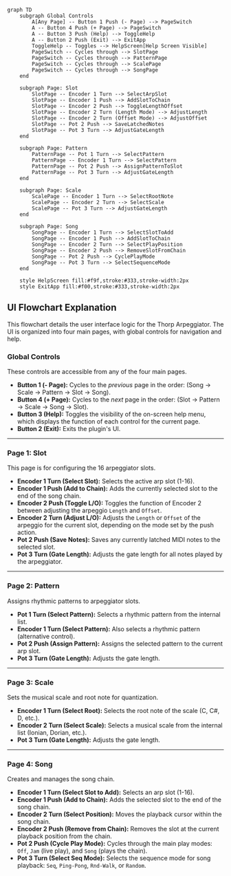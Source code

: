 ```mermaid
graph TD
    subgraph Global Controls
        A[Any Page] -- Button 1 Push (- Page) --> PageSwitch
        A -- Button 4 Push (+ Page) --> PageSwitch
        A -- Button 3 Push (Help) --> ToggleHelp
        A -- Button 2 Push (Exit) --> ExitApp
        ToggleHelp -- Toggles --> HelpScreen[Help Screen Visible]
        PageSwitch -- Cycles through --> SlotPage
        PageSwitch -- Cycles through --> PatternPage
        PageSwitch -- Cycles through --> ScalePage
        PageSwitch -- Cycles through --> SongPage
    end

    subgraph Page: Slot
        SlotPage -- Encoder 1 Turn --> SelectArpSlot
        SlotPage -- Encoder 1 Push --> AddSlotToChain
        SlotPage -- Encoder 2 Push --> ToggleLengthOffset
        SlotPage -- Encoder 2 Turn (Length Mode) --> AdjustLength
        SlotPage -- Encoder 2 Turn (Offset Mode) --> AdjustOffset
        SlotPage -- Pot 2 Push --> SaveLatchedNotes
        SlotPage -- Pot 3 Turn --> AdjustGateLength
    end

    subgraph Page: Pattern
        PatternPage -- Pot 1 Turn --> SelectPattern
        PatternPage -- Encoder 1 Turn --> SelectPattern
        PatternPage -- Pot 2 Push --> AssignPatternToSlot
        PatternPage -- Pot 3 Turn --> AdjustGateLength
    end

    subgraph Page: Scale
        ScalePage -- Encoder 1 Turn --> SelectRootNote
        ScalePage -- Encoder 2 Turn --> SelectScale
        ScalePage -- Pot 3 Turn --> AdjustGateLength
    end

    subgraph Page: Song
        SongPage -- Encoder 1 Turn --> SelectSlotToAdd
        SongPage -- Encoder 1 Push --> AddSlotToChain
        SongPage -- Encoder 2 Turn --> SelectPlayPosition
        SongPage -- Encoder 2 Push --> RemoveSlotFromChain
        SongPage -- Pot 2 Push --> CyclePlayMode
        SongPage -- Pot 3 Turn --> SelectSequenceMode
    end

    style HelpScreen fill:#f9f,stroke:#333,stroke-width:2px
    style ExitApp fill:#f00,stroke:#333,stroke-width:2px
```

## UI Flowchart Explanation

This flowchart details the user interface logic for the Thorp Arpeggiator. The UI is organized into four main pages, with global controls for navigation and help.

### Global Controls

These controls are accessible from any of the four main pages.

-   **Button 1 (- Page):** Cycles to the *previous* page in the order: (Song -> Scale -> Pattern -> Slot -> Song).
-   **Button 4 (+ Page):** Cycles to the *next* page in the order: (Slot -> Pattern -> Scale -> Song -> Slot).
-   **Button 3 (Help):** Toggles the visibility of the on-screen help menu, which displays the function of each control for the current page.
-   **Button 2 (Exit):** Exits the plugin's UI.

--- 

### Page 1: Slot

This page is for configuring the 16 arpeggiator slots.

-   **Encoder 1 Turn (Select Slot):** Selects the active arp slot (1-16).
-   **Encoder 1 Push (Add to Chain):** Adds the currently selected slot to the end of the song chain.
-   **Encoder 2 Push (Toggle L/O):** Toggles the function of Encoder 2 between adjusting the arpeggio `Length` and `Offset`.
-   **Encoder 2 Turn (Adjust L/O):** Adjusts the `Length` or `Offset` of the arpeggio for the current slot, depending on the mode set by the push action.
-   **Pot 2 Push (Save Notes):** Saves any currently latched MIDI notes to the selected slot.
-   **Pot 3 Turn (Gate Length):** Adjusts the gate length for all notes played by the arpeggiator.

--- 

### Page 2: Pattern

Assigns rhythmic patterns to arpeggiator slots.

-   **Pot 1 Turn (Select Pattern):** Selects a rhythmic pattern from the internal list.
-   **Encoder 1 Turn (Select Pattern):** Also selects a rhythmic pattern (alternative control).
-   **Pot 2 Push (Assign Pattern):** Assigns the selected pattern to the current arp slot.
-   **Pot 3 Turn (Gate Length):** Adjusts the gate length.

---

### Page 3: Scale

Sets the musical scale and root note for quantization.

-   **Encoder 1 Turn (Select Root):** Selects the root note of the scale (C, C#, D, etc.).
-   **Encoder 2 Turn (Select Scale):** Selects a musical scale from the internal list (Ionian, Dorian, etc.).
-   **Pot 3 Turn (Gate Length):** Adjusts the gate length.

---

### Page 4: Song

Creates and manages the song chain.

-   **Encoder 1 Turn (Select Slot to Add):** Selects an arp slot (1-16).
-   **Encoder 1 Push (Add to Chain):** Adds the selected slot to the end of the song chain.
-   **Encoder 2 Turn (Select Position):** Moves the playback cursor within the song chain.
-   **Encoder 2 Push (Remove from Chain):** Removes the slot at the current playback position from the chain.
-   **Pot 2 Push (Cycle Play Mode):** Cycles through the main play modes: `Off`, `Jam` (live play), and `Song` (plays the chain).
-   **Pot 3 Turn (Select Seq Mode):** Selects the sequence mode for song playback: `Seq`, `Ping-Pong`, `Rnd-Walk`, or `Random`.
